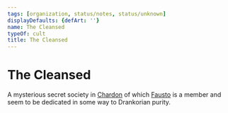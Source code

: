 ```yaml
---
tags: [organization, status/notes, status/unknown]
displayDefaults: {defArt: ''}
name: The Cleansed
typeOf: cult
title: The Cleansed
---
```



# The Cleansed

A mysterious secret society in [Chardon](<../gazetteer/west-coast/chardonian-empire/chardon/chardon.md>) of which [Fausto](<../people/chardonians/fausto.md>) is a member and seem to be dedicated in some way to Drankorian purity. 




